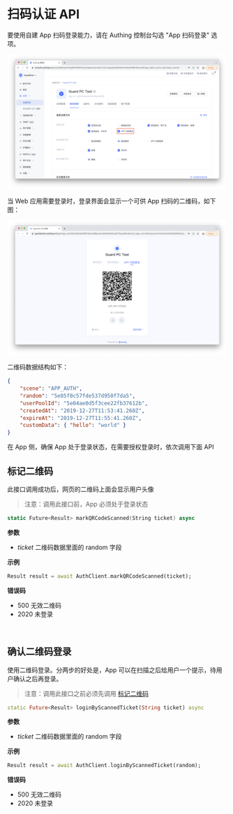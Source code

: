 # 扫码认证 API

<LastUpdated/>

要使用自建 App 扫码登录能力，请在 Authing 控制台勾选 "App 扫码登录" 选项。

![](../../flutter/scan/images/1.png)

当 Web 应用需要登录时，登录界面会显示一个可供 App 扫码的二维码，如下图：

![](../../flutter/scan/images/2.png)

二维码数据结构如下：

```json
{
    "scene": "APP_AUTH",
    "random": "5e05f0c57fde537d950f7da5",
    "userPoolId": "5e04ae0d5f3cee22fb37612b",
    "createdAt": "2019-12-27T11:53:41.260Z",
    "expireAt": "2019-12-27T11:55:41.260Z",
    "customData": { "hello": "world" }
}
```

在 App 侧，确保 App 处于登录状态，在需要授权登录时，依次调用下面 API

## 标记二维码

此接口调用成功后，网页的二维码上面会显示用户头像

>注意：调用此接口前，App 必须处于登录状态


```swift
static Future<Result> markQRCodeScanned(String ticket) async
```

**参数**

* *ticket* 二维码数据里面的 random 字段

**示例**

```dart
Result result = await AuthClient.markQRCodeScanned(ticket);
```

**错误码**

* 500 无效二维码
* 2020 未登录

<br>

## 确认二维码登录

使用二维码登录。分两步的好处是，App 可以在扫描之后给用户一个提示，待用户确认之后再登录。

>注意：调用此接口之前必须先调用 [标记二维码](#标记二维码)


```dart
static Future<Result> loginByScannedTicket(String ticket) async
```

**参数**

* *ticket* 二维码数据里面的 random 字段

**示例**

```dart
Result result = await AuthClient.loginByScannedTicket(random);
```

**错误码**

* 500 无效二维码
* 2020 未登录

<br>